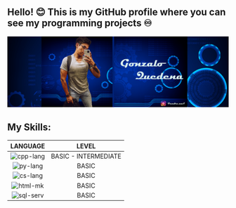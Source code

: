 ##  Hello! 😊 This is my GitHub profile where you can see my programming projects ♾️ 
![gonzalo-quedena-banner](https://raw.githubusercontent.com/GonzaQued/GonzaQued/main/src/banner-github-quedena.png)
## My Skills:

| LANGUAGE   |  LEVEL  |
|:----------:|:-------:|
|<img src="https://shorturl.at/mzEKW" alt="cpp-lang" width="100"/> |BASIC - INTERMEDIATE |
|<img src="https://shorturl.at/CIVX6" alt="py-lang" width="80"/>   |BASIC|
|<img src="https://shorturl.at/irsEX" alt="cs-lang" width="150"/>  |BASIC|
|<img src="https://shorturl.at/mIJMQ" alt="html-mk" width="105"/>  |BASIC|
|<img src="https://shorturl.at/uVXYZ" alt="sql-serv" width="105"/> |BASIC|
